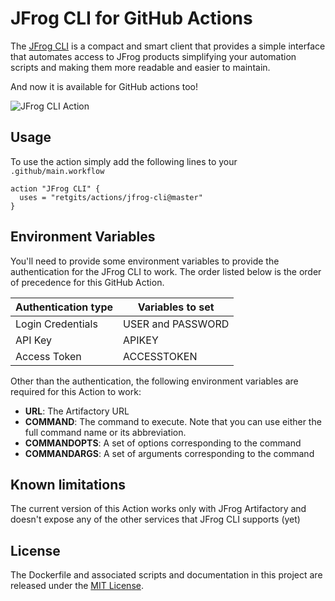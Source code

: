 # JFrog CLI for GitHub Actions

The [JFrog CLI](https://jfrog.com/getcli/) is a compact and smart client that provides a simple interface that automates access to JFrog products simplifying your automation scripts and making them more readable and easier to maintain.

And now it is available for GitHub actions too!

![JFrog CLI Action]()

## Usage

To use the action simply add the following lines to your `.github/main.workflow`

```hcl
action "JFrog CLI" {
  uses = "retgits/actions/jfrog-cli@master"
}
```

## Environment Variables

You'll need to provide some environment variables to provide the authentication for the JFrog CLI to work. The order listed below is the order of precedence for this GitHub Action.

| Authentication type | Variables to set  |
|---------------------|-------------------|
| Login Credentials   | USER and PASSWORD |
| API Key             | APIKEY            |
| Access Token        | ACCESSTOKEN       |

Other than the authentication, the following environment variables are required for this Action to work:

* **URL**: The Artifactory URL
* **COMMAND**: The command to execute. Note that you can use either the full command name or its abbreviation.
* **COMMANDOPTS**: A set of options corresponding to the command
* **COMMANDARGS**: A set of arguments corresponding to the command

## Known limitations

The current version of this Action works only with JFrog Artifactory and doesn't expose any of the other services that JFrog CLI supports (yet)

## License

The Dockerfile and associated scripts and documentation in this project are released under the [MIT License](LICENSE).
